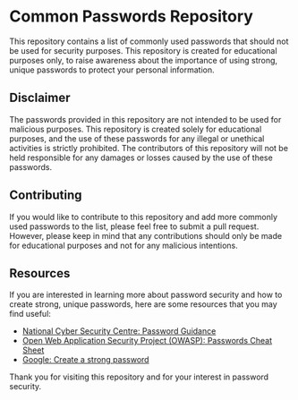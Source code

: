 # Common Passwords Repository

This repository contains a list of commonly used passwords that should not be used for security purposes. This repository is created for educational purposes only, to raise awareness about the importance of using strong, unique passwords to protect your personal information.

## Disclaimer

The passwords provided in this repository are not intended to be used for malicious purposes. This repository is created solely for educational purposes, and the use of these passwords for any illegal or unethical activities is strictly prohibited. The contributors of this repository will not be held responsible for any damages or losses caused by the use of these passwords.

## Contributing

If you would like to contribute to this repository and add more commonly used passwords to the list, please feel free to submit a pull request. However, please keep in mind that any contributions should only be made for educational purposes and not for any malicious intentions.

## Resources

If you are interested in learning more about password security and how to create strong, unique passwords, here are some resources that you may find useful:

- [National Cyber Security Centre: Password Guidance](https://www.ncsc.gov.uk/collection/top-tips-for-staying-secure-online/password-guidance-simplifying-your-approach)
- [Open Web Application Security Project (OWASP): Passwords Cheat Sheet](https://owasp.org/www-project-cheat-sheets/cheatsheets/Password_Storage_Cheat_Sheet.html)
- [Google: Create a strong password](https://support.google.com/accounts/answer/32040?hl=en)

Thank you for visiting this repository and for your interest in password security.
